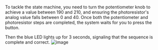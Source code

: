 To tackle the state machine, you need to turn the potentiometer knob to achieve a value between 190 and 210, and ensuring the photoresistor's analog value falls between 0 and 40.
Once both the potentiometer and photoresistor steps are completed, the system waits for you to press the button.

Then the blue LED lights up for 3 seconds, signaling that the sequence is complete and correct.
![image](https://github.com/user-attachments/assets/c21177b3-aeb1-41ec-88e7-4e6bdce3dae1)
